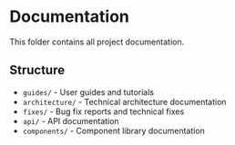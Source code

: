 # Documentation

This folder contains all project documentation.

## Structure

- `guides/` - User guides and tutorials
- `architecture/` - Technical architecture documentation  
- `fixes/` - Bug fix reports and technical fixes
- `api/` - API documentation
- `components/` - Component library documentation
